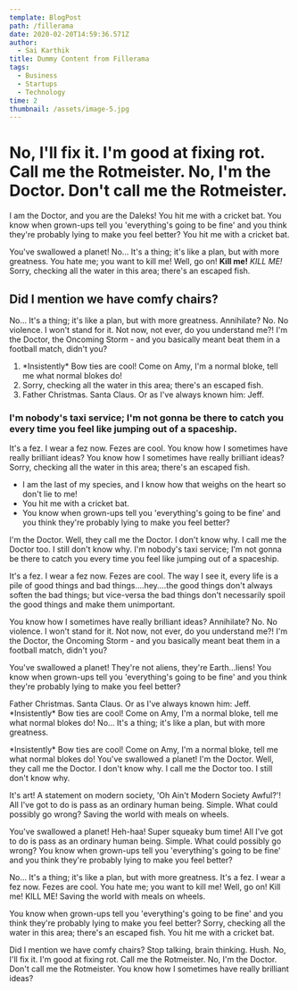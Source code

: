 ```yaml
---
template: BlogPost
path: /fillerama
date: 2020-02-20T14:59:36.571Z
author:
  - Sai Karthik
title: Dummy Content from Fillerama
tags:
  - Business
  - Startups
  - Technology
time: 2
thumbnail: /assets/image-5.jpg
---
```

# No, I'll fix it. I'm good at fixing rot. Call me the Rotmeister. No, I'm the Doctor. Don't call me the Rotmeister.

I am the Doctor, and you are the Daleks! You hit me with a cricket bat. You know when grown-ups tell you 'everything's going to be fine' and you think they're probably lying to make you feel better? You hit me with a cricket bat.

You've swallowed a planet! No… It's a thing; it's like a plan, but with more greatness. You hate me; you want to kill me! Well, go on! **Kill me!** *KILL ME!* Sorry, checking all the water in this area; there's an escaped fish.

## Did I mention we have comfy chairs?

No… It's a thing; it's like a plan, but with more greatness. Annihilate? No. No violence. I won't stand for it. Not now, not ever, do you understand me?! I'm the Doctor, the Oncoming Storm - and you basically meant beat them in a football match, didn't you?

1. \*Insistently\* Bow ties are cool! Come on Amy, I'm a normal bloke, tell me what normal blokes do!
2. Sorry, checking all the water in this area; there's an escaped fish.
3. Father Christmas. Santa Claus. Or as I've always known him: Jeff.

### I'm nobody's taxi service; I'm not gonna be there to catch you every time you feel like jumping out of a spaceship.

It's a fez. I wear a fez now. Fezes are cool. You know how I sometimes have really brilliant ideas? You know how I sometimes have really brilliant ideas? Sorry, checking all the water in this area; there's an escaped fish.

* I am the last of my species, and I know how that weighs on the heart so don't lie to me!
* You hit me with a cricket bat.
* You know when grown-ups tell you 'everything's going to be fine' and you think they're probably lying to make you feel better?

I'm the Doctor. Well, they call me the Doctor. I don't know why. I call me the Doctor too. I still don't know why. I'm nobody's taxi service; I'm not gonna be there to catch you every time you feel like jumping out of a spaceship.

It's a fez. I wear a fez now. Fezes are cool. The way I see it, every life is a pile of good things and bad things.…hey.…the good things don't always soften the bad things; but vice-versa the bad things don't necessarily spoil the good things and make them unimportant.

You know how I sometimes have really brilliant ideas? Annihilate? No. No violence. I won't stand for it. Not now, not ever, do you understand me?! I'm the Doctor, the Oncoming Storm - and you basically meant beat them in a football match, didn't you?

You've swallowed a planet! They're not aliens, they're Earth…liens! You know when grown-ups tell you 'everything's going to be fine' and you think they're probably lying to make you feel better?

Father Christmas. Santa Claus. Or as I've always known him: Jeff. \*Insistently\* Bow ties are cool! Come on Amy, I'm a normal bloke, tell me what normal blokes do! No… It's a thing; it's like a plan, but with more greatness.

\*Insistently\* Bow ties are cool! Come on Amy, I'm a normal bloke, tell me what normal blokes do! You've swallowed a planet! I'm the Doctor. Well, they call me the Doctor. I don't know why. I call me the Doctor too. I still don't know why.

It's art! A statement on modern society, 'Oh Ain't Modern Society Awful?'! All I've got to do is pass as an ordinary human being. Simple. What could possibly go wrong? Saving the world with meals on wheels.

You've swallowed a planet! Heh-haa! Super squeaky bum time! All I've got to do is pass as an ordinary human being. Simple. What could possibly go wrong? You know when grown-ups tell you 'everything's going to be fine' and you think they're probably lying to make you feel better?

No… It's a thing; it's like a plan, but with more greatness. It's a fez. I wear a fez now. Fezes are cool. You hate me; you want to kill me! Well, go on! Kill me! KILL ME! Saving the world with meals on wheels.

You know when grown-ups tell you 'everything's going to be fine' and you think they're probably lying to make you feel better? Sorry, checking all the water in this area; there's an escaped fish. You hit me with a cricket bat.

Did I mention we have comfy chairs? Stop talking, brain thinking. Hush. No, I'll fix it. I'm good at fixing rot. Call me the Rotmeister. No, I'm the Doctor. Don't call me the Rotmeister. You know how I sometimes have really brilliant ideas?
